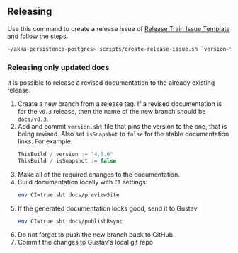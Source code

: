 ## Releasing

Use this command to create a release issue of [Release Train Issue Template](docs/release-train-issue-template.md) and follow the steps.

```bash
~/akka-persistence-postgres> scripts/create-release-issue.sh `version-to-be-released`
```

### Releasing only updated docs

It is possible to release a revised documentation to the already existing release.

1. Create a new branch from a release tag. If a revised documentation is for the `v0.3` release, then the name of the new branch should be `docs/v0.3`.
1. Add and commit `version.sbt` file that pins the version to the one, that is being revised. Also set `isSnapshot` to `false` for the stable documentation links. For example:
    ```scala
    ThisBuild / version := "4.0.0"
    ThisBuild / isSnapshot := false
    ```
1. Make all of the required changes to the documentation.
1. Build documentation locally with `CI` settings:
    ```sh
    env CI=true sbt docs/previewSite
    ```
1. If the generated documentation looks good, send it to Gustav:
    ```sh
    env CI=true sbt docs/publishRsync
    ```
1. Do not forget to push the new branch back to GitHub.
1. Commit the changes to Gustav's local git repo
